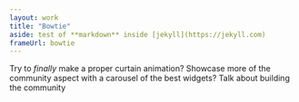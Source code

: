 ```yaml
---
layout: work
title: "Bowtie"
aside: test of **markdown** inside [jekyll](https://jekyll.com)
frameUrl: bowtie
---
```

Try to *finally* make a proper curtain animation? Showcase more of the community aspect with a carousel of the best widgets? Talk about building the community

